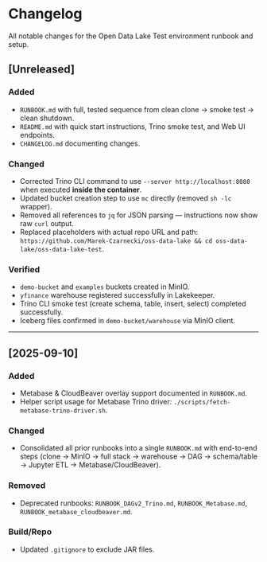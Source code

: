 # Changelog

All notable changes for the Open Data Lake Test environment runbook and setup.

## [Unreleased]

### Added
- `RUNBOOK.md` with full, tested sequence from clean clone → smoke test → clean shutdown.
- `README.md` with quick start instructions, Trino smoke test, and Web UI endpoints.
- `CHANGELOG.md` documenting changes.

### Changed
- Corrected Trino CLI command to use `--server http://localhost:8080` when executed **inside the container**.
- Updated bucket creation step to use `mc` directly (removed `sh -lc` wrapper).
- Removed all references to `jq` for JSON parsing — instructions now show raw `curl` output.
- Replaced placeholders with actual repo URL and path:
  `https://github.com/Marek-Czarnecki/oss-data-lake && cd oss-data-lake/oss-data-lake-test`.

### Verified
- `demo-bucket` and `examples` buckets created in MinIO.
- `yfinance` warehouse registered successfully in Lakekeeper.
- Trino CLI smoke test (create schema, table, insert, select) completed successfully.
- Iceberg files confirmed in `demo-bucket/warehouse` via MinIO client.

---

## [2025-09-10]
### Added
- Metabase & CloudBeaver overlay support documented in `RUNBOOK.md`.
- Helper script usage for Metabase Trino driver: `./scripts/fetch-metabase-trino-driver.sh`.

### Changed
- Consolidated all prior runbooks into a single `RUNBOOK.md` with end-to-end steps (clone → MinIO → full stack → warehouse → DAG → schema/table → Jupyter ETL → Metabase/CloudBeaver).

### Removed
- Deprecated runbooks: `RUNBOOK_DAGv2_Trino.md`, `RUNBOOK_Metabase.md`, `RUNBOOK_metabase_cloudbeaver.md`.

### Build/Repo
- Updated `.gitignore` to exclude JAR files.